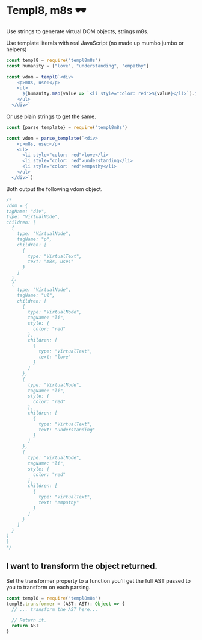 # Templ8, m8s 🕶

Use strings to generate virtual DOM objects, strings m8s.

Use template literals with real JavaScript (no made up mumbo jumbo or helpers)

```js
const templ8 = require("templ8m8s")
const humanity = ["love", "understanding", "empathy"]

const vdom = templ8`<div>
    <p>m8s, use:</p>
    <ul>
      ${humanity.map(value => `<li style="color: red">${value}</li>`).join("")}
    </ul>
  </div>`
```

Or use plain strings to get the same.

```js
const {parse_template} = require("templ8m8s")

const vdom = parse_template(`<div>
    <p>m8s, use:</p>
    <ul>
      <li style="color: red">love</li>
      <li style="color: red">understanding</li>
      <li style="color: red">empathy</li>
    </ul>
  </div>`)
```

Both output the following vdom object.

```js
/*
vdom = {
tagName: "div",
type: "VirtualNode",
children: [
  {
    type: "VirtualNode",
    tagName: "p",
    children: [
      {
        type: "VirtualText",
        text: "m8s, use:"
      }
    ]
  },
  {
    type: "VirtualNode",
    tagName: "ul",
    children: [
      {
        type: "VirtualNode",
        tagName: "li",
        style: {
          color: "red"
        },
        children: [
          {
            type: "VirtualText",
            text: "love"
          }
        ]
      },
      {
        type: "VirtualNode",
        tagName: "li",
        style: {
          color: "red"
        },
        children: [
          {
            type: "VirtualText",
            text: "understanding"
          }
        ]
      },
      {
        type: "VirtualNode",
        tagName: "li",
        style: {
          color: "red"
        },
        children: [
          {
            type: "VirtualText",
            text: "empathy"
          }
        ]
      }
    ]
  }
]
}
*/
```

## I want to transform the object returned.

Set the transformer property to a function you'll get the full AST passed to you to transform on each parsing.

```js
const templ8 = require("templ8m8s")
templ8.transformer = (AST: AST): Object => {
  // ... transform the AST here...

  // Return it.
  return AST
}
```

